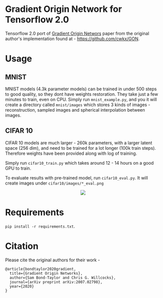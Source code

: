# Gradient Origin Network for Tensorflow 2.0
Tensorflow 2.0 port of [Gradient Origin Networs](https://arxiv.org/abs/2007.02798) paper from the original author's implementation found at - https://github.com/cwkx/GON.

# Usage
## MNIST
MNIST models (4.3k parameter models) can be trained in under 500 steps to good quality, so they dont have weights restoration. They take just a few minutes to train, even on CPU.
Simply run `mnist_example.py`, and you it will create a directory called `mnist/images` which stores 3 kinds of images - reconstruction, sampled images and spherical interpolation between images.

## CIFAR 10
CIFAR 10 models are much larger - 260k parameters, with a larger latent space (256 dim), and need to be trained for a lot longer (100k train steps). Therefore weights have been provided along with log of training.

Simply run `cifar10_train.py` which takes around 12 - 14 hours on a good GPU to train.

To evaluate results with pre-trained model, run `cifar10_eval.py`. It will create images under `cifar10/images/*_eval.png`

<p align="center">
  <img src="https://github.com/titu1994/tf_GON/blob/master/images/CIFAR10_reconstruction.gif?raw=true">
</p>

# Requirements
`pip install -r requirements.txt`.

# Citation
Please cite the original authors for their work - 

```
@article{bondtaylor2020gradient,
  title={Gradient Origin Networks},
  author={Sam Bond-Taylor and Chris G. Willcocks},
  journal={arXiv preprint arXiv:2007.02798},
  year={2020}
}
```
